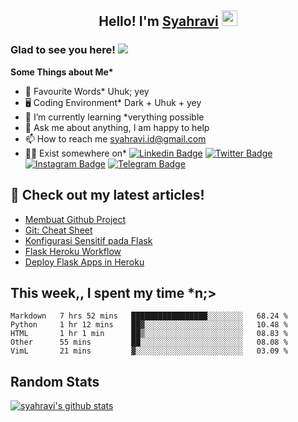 <h2 align="center">Hello! I'm <a href="https://syahravi.github.io" target="_blank">Syahravi</a> <img src="https://media.giphy.com/media/hvRJCLFzcasrR4ia7z/giphy.gif" width="25px"></h2>

### Glad to see you here! ![](https://visitor-badge.glitch.me/badge?page_id=syahravi.syahravi)

<b> Some Things about Me*</b>
- 💬 Favourite Words\* Uhuk; yey
- 🖥️ Coding Environment\* Dark + Uhuk + yey
- 🌱 I’m currently learning \*verything possible
- 👀 Ask me about anything, I am happy to help
- 📫 How to reach me syahravi.id@gmail.com
- 👨‍💻 Exist somewhere on\* 
[![Linkedin Badge](https://img.shields.io/badge/-LinkedIn-0e76a8?style=flat-square&logo=Linkedin&logoColor=white)](https://linkedin.com/in/syahravi/)
[![Twitter Badge](https://img.shields.io/badge/-Twitter-00acee?style=flat-square&logo=Twitter&logoColor=white)](https://twitter.com/syahraavi/)
[![Instagram Badge](https://img.shields.io/badge/-Instagram-e4405f?style=flat-square&logo=Instagram&logoColor=white)](https://instagram.com/syahraavi)
[![Telegram Badge](https://img.shields.io/badge/-Telegram-0088cc?style=flat-square&logo=Telegram&logoColor=white)](https://t.me/syahravi)
## 📝 Check out my latest articles!
<!-- BLOG-POST-LIST:START -->
- [Membuat Github Project](https://www.syahravi.my.id/github-project/)
- [Git: Cheat Sheet](https://www.syahravi.my.id/git-cheat-sheet/)
- [Konfigurasi Sensitif pada Flask](https://www.syahravi.my.id/flask-konfigurasi-sensitif/)
- [Flask Heroku Workflow](https://www.syahravi.my.id/heroku-workflow/)
- [Deploy Flask Apps in Heroku](https://www.syahravi.my.id/deploy-flask-apps/)
<!-- BLOG-POST-LIST:END -->

## This week,, I spent my time \*n;>
<!--START_SECTION:waka-->
```text
Markdown   7 hrs 52 mins   █████████████████░░░░░░░░   68.24 % 
Python     1 hr 12 mins    ██▓░░░░░░░░░░░░░░░░░░░░░░   10.48 % 
HTML       1 hr 1 min      ██▒░░░░░░░░░░░░░░░░░░░░░░   08.83 % 
Other      55 mins         ██░░░░░░░░░░░░░░░░░░░░░░░   08.08 % 
VimL       21 mins         ▓░░░░░░░░░░░░░░░░░░░░░░░░   03.09 % 
```
<!--END_SECTION:waka-->

## Random Stats
[![syahravi's github stats](https://github-readme-stats.vercel.app/api?username=syahravi&show_icons=true&theme=synthwave)](https://github.com/syahravi/)
